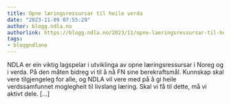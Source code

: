 ```yaml
---
title: Opne læringsressursar til heile verda
date: "2023-11-09 07:55:29"
author: blogg.ndla.no
authorlink: https://blogg.ndla.no/2023/11/opne-laeringsressursar-til-heile-verda/
tags:
- bloggndlano
---
```

NDLA er ein viktig lagspelar i utviklinga av opne læringsressursar i Noreg og i verda. På den måten bidreg vi til å nå FN sine berekraftsmål. Kunnskap skal vere tilgjengeleg for alle, og NDLA vil vere med på å gi heile verdssamfunnet moglegheit til livslang læring. Skal vi få til dette, må vi aktivt dele. [&#8230;]